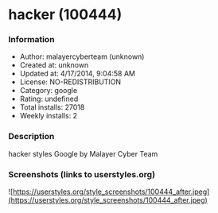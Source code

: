 # hacker (100444)

### Information
- Author: malayercyberteam (unknown)
- Created at: unknown
- Updated at: 4/17/2014, 9:04:58 AM
- License: NO-REDISTRIBUTION
- Category: google
- Rating: undefined
- Total installs: 27018
- Weekly installs: 2


### Description
hacker styles Google by Malayer Cyber Team


### Screenshots (links to userstyles.org)
![https://userstyles.org/style_screenshots/100444_after.jpeg](https://userstyles.org/style_screenshots/100444_after.jpeg)


